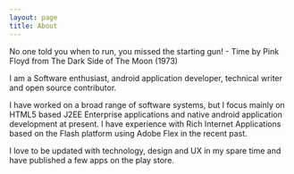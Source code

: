 ```yaml
---
layout: page
title: About
---
```


<p class="message">
  No one told you when to run, you missed the starting gun! - Time by Pink Floyd from The Dark Side of The Moon (1973)
</p>

I am a Software enthusiast, android application developer, technical writer and open source contributor.

I have worked on a broad range of software systems, but I focus mainly on HTML5 based J2EE Enterprise applications and native android application development at present. I have experience with Rich Internet Applications based on the Flash platform using Adobe Flex in the recent past.

I love to be updated with technology, design and UX in my spare time and have published a few apps on the play store.
